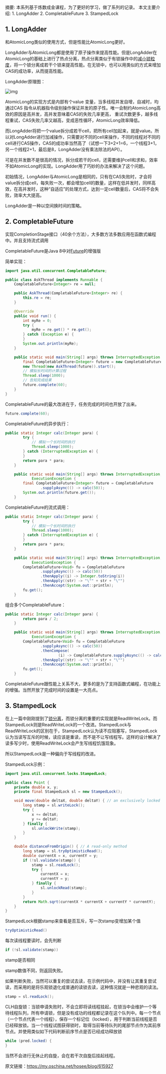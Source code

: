 摘要: 本系列基于炼数成金课程，为了更好的学习，做了系列的记录。 本文主要介绍: 1. LongAdder 2. CompletableFuture 3. StampedLock

## 1. LongAdder

和AtomicLong类似的使用方式，但是性能比AtomicLong更好。

LongAdder与AtomicLong都是使用了原子操作来提高性能。但是LongAdder在AtomicLong的基础上进行了热点分离，热点分离类似于有锁操作中的[减小锁粒度](http://my.oschina.net/hosee/blog/615865)，将一个锁分离成若干个锁来提高性能。在无锁中，也可以用类似的方式来增加CAS的成功率，从而提高性能。

LongAdder原理图：

![img](img/LongAdder.png)

AtomicLong的实现方式是内部有个value 变量，当多线程并发自增，自减时，均通过CAS 指令从机器指令级别操作保证并发的原子性。唯一会制约AtomicLong高效的原因是高并发，高并发意味着CAS的失败几率更高， 重试次数更多，越多线程重试，CAS失败几率又越高，变成恶性循环，AtomicLong效率降低。

而LongAdder将把一个value拆分成若干cell，把所有cell加起来，就是value。所以对LongAdder进行加减操作，只需要对不同的cell来操作，不同的线程对不同的cell进行CAS操作，CAS的成功率当然高了（试想一下3+2+1=6，一个线程3+1，另一个线程2+1，最后是8，LongAdder没有乘法除法的API）。

可是在并发数不是很高的情况，拆分成若干的cell，还需要维护cell和求和，效率不如AtomicLong的实现。LongAdder用了巧妙的办法来解决了这个问题。

初始情况，LongAdder与AtomicLong是相同的，只有在CAS失败时，才会将value拆分成cell，每失败一次，都会增加cell的数量，这样在低并发时，同样高效，在高并发时，这种“自适应”的处理方式，达到一定cell数量后，CAS将不会失败，效率大大提高。

LongAdder是一种以空间换时间的策略。

## 2. CompletableFuture

实现CompletionStage接口（40余个方法），大多数方法多数应用在函数式编程中。并且支持流式调用 

CompletableFuture是Java 8中对[Future](http://my.oschina.net/hosee/blog/614826)的增强版 

简单实现：

```java
import java.util.concurrent.CompletableFuture;

public class AskThread implements Runnable {
	CompletableFuture<Integer> re = null;

	public AskThread(CompletableFuture<Integer> re) {
		this.re = re;
	}

	@Override
	public void run() {
		int myRe = 0;
		try {
			myRe = re.get() * re.get();
		} catch (Exception e) {
		}
		System.out.println(myRe);
	}

	public static void main(String[] args) throws InterruptedException {
		final CompletableFuture<Integer> future = new CompletableFuture<Integer>();
		new Thread(new AskThread(future)).start();
		// 模拟长时间的计算过程
		Thread.sleep(1000);
		// 告知完成结果
		future.complete(60);
	}
}
```

CompletableFuture的最大改进在于，任务完成的时间也开放了出来。

```java
future.complete(60);
```

CompletableFuture的异步执行：

```java
public static Integer calc(Integer para) {
		try {
			// 模拟一个长时间的执行
			Thread.sleep(1000);
		} catch (InterruptedException e) {
		}
		return para * para;
	}

	public static void main(String[] args) throws InterruptedException,
			ExecutionException {
		final CompletableFuture<Integer> future = CompletableFuture
				.supplyAsync(() -> calc(50));
		System.out.println(future.get());
	}
```

CompletableFuture的流式调用：

```java
public static Integer calc(Integer para) {
		try {
			// 模拟一个长时间的执行
			Thread.sleep(1000);
		} catch (InterruptedException e) {
		}
		return para * para;
	}

	public static void main(String[] args) throws InterruptedException,
			ExecutionException {
		CompletableFuture<Void> fu = CompletableFuture
				.supplyAsync(() -> calc(50))
				.thenApply((i) -> Integer.toString(i))
				.thenApply((str) -> "\"" + str + "\"")
				.thenAccept(System.out::println);
		fu.get();
	}
```

组合多个CompletableFuture：

```java
public static Integer calc(Integer para) {
		return para / 2;
	}

	public static void main(String[] args) throws InterruptedException,
			ExecutionException {
		CompletableFuture<Void> fu = CompletableFuture
				.supplyAsync(() -> calc(50))
				.thenCompose(
						(i) -> CompletableFuture.supplyAsync(() -> calc(i)))
				.thenApply((str) -> "\"" + str + "\"")
				.thenAccept(System.out::println);
		fu.get();
	}
```

 

CompletableFuture跟性能上关系不大，更多的是为了支持函数式编程，在功能上的增强。当然开放了完成时间的设置是一大亮点。

## 3. StampedLock

在上一篇中刚刚提到了[锁分离](http://my.oschina.net/hosee/blog/615865)，而锁分离的重要的实现就是ReadWriteLock。而StampedLock则是ReadWriteLock的一个改进。StampedLock与ReadWriteLock的区别在于，StampedLock认为读不应阻塞写，StampedLock认为当读写互斥的时候，读应该是重读，而不是不让写线程写。这样的设计解决了读多写少时，使用ReadWriteLock会产生写线程饥饿现象。

所以StampedLock是一种偏向于写线程的改进。

StampedLock示例：

```java
import java.util.concurrent.locks.StampedLock;

public class Point {
	private double x, y;
	private final StampedLock sl = new StampedLock();

	void move(double deltaX, double deltaY) { // an exclusively locked method
		long stamp = sl.writeLock();
		try {
			x += deltaX;
			y += deltaY;
		} finally {
			sl.unlockWrite(stamp);
		}
	}

	double distanceFromOrigin() { // A read-only method
		long stamp = sl.tryOptimisticRead();
		double currentX = x, currentY = y;
		if (!sl.validate(stamp)) {
			stamp = sl.readLock();
			try {
				currentX = x;
				currentY = y;
			} finally {
				sl.unlockRead(stamp);
			}
		}
		return Math.sqrt(currentX * currentX + currentY * currentY);
	}
}
```

StampedLock根据stamp来查看是否互斥，写一次stamp变增加某个值

```java
tryOptimisticRead()
```

每次读线程要读时，会先判断

```java
if (!sl.validate(stamp))
```

 

stamp是否相同

 

stamp数值不同，则返回失败。

如果判断失败，当然可以重复的尝试去读，在示例代码中，并没有让其重复尝试读，而采用的是将乐观锁退化成普通的读锁去读，这种情况就是一种悲观的读法。

```java
stamp = sl.readLock();
```

CLH自旋锁：当锁申请失败时，不会立即将读线程挂起，在锁当中会维护一个等待线程队列，所有申请锁，但是没有成功的线程都记录在这个队列中。每一个节点（一个节点代表一个线程），保存一个标记位（locked），用于判断当前线程是否已经释放锁。当一个线程试图获得锁时，取得当前等待队列的尾部节点作为其前序节点。并使用类似如下代码判断前序节点是否已经成功释放锁

```java
while (pred.locked) {   
}
```

当然不会进行无休止的自旋，会在若干次自旋后挂起线程。



原文链接：https://my.oschina.net/hosee/blog/615927